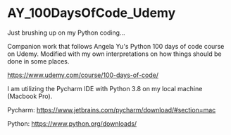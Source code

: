 # AY_100DaysOfCode_Udemy

Just brushing up on my Python coding...

Companion work that follows Angela Yu's Python 100 days of code course on Udemy. Modified with my own interpretations on how things should be done in some places.

https://www.udemy.com/course/100-days-of-code/

I am utilizing the Pycharm IDE with Python 3.8 on my local machine (Macbook Pro).

Pycharm:
https://www.jetbrains.com/pycharm/download/#section=mac

Python:
https://www.python.org/downloads/
